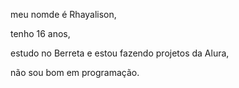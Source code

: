 meu nomde é Rhayalison,

tenho 16 anos,

estudo no Berreta e estou fazendo projetos da Alura,

não sou bom em programação.



